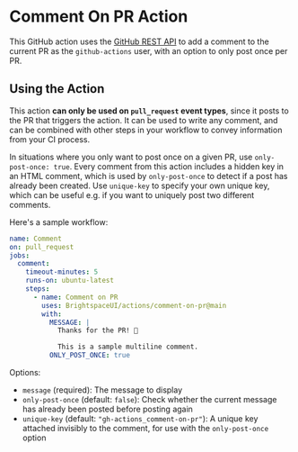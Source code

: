 # Comment On PR Action

This GitHub action uses the [GitHub REST API](https://octokit.github.io/rest.js/v19#issues-create-comment) to add a comment to the current PR as the `github-actions` user, with an option to only post once per PR.

## Using the Action

This action **can only be used on `pull_request` event types**, since it posts to the PR that triggers the action. It can be used to write any comment, and can be combined with other steps in your workflow to convey information from your CI process.

In situations where you only want to post once on a given PR, use `only-post-once: true`. Every comment from this action includes a hidden key in an HTML comment, which is used by `only-post-once` to detect if a post has already been created. Use `unique-key` to specify your own unique key, which can be useful e.g. if you want to uniquely post two different comments.

Here's a sample workflow:

```yml
name: Comment
on: pull_request
jobs:
  comment:
    timeout-minutes: 5
    runs-on: ubuntu-latest
    steps:
      - name: Comment on PR
        uses: BrightspaceUI/actions/comment-on-pr@main
        with:
          MESSAGE: |
            Thanks for the PR! 🎉

            This is a sample multiline comment.
          ONLY_POST_ONCE: true
```

Options:

* `message` (required): The message to display
* `only-post-once` (default: `false`): Check whether the current message has already been posted before posting again
* `unique-key` (default: `"gh-actions_comment-on-pr"`): A unique key attached invisibly to the comment, for use with the `only-post-once` option
